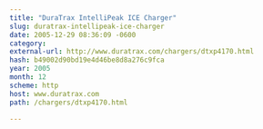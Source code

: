 ```yaml
---
title: "DuraTrax IntelliPeak ICE Charger"
slug: duratrax-intellipeak-ice-charger
date: 2005-12-29 08:36:09 -0600
category: 
external-url: http://www.duratrax.com/chargers/dtxp4170.html
hash: b49002d90bd19e4d46be8d8a276c9fca
year: 2005
month: 12
scheme: http
host: www.duratrax.com
path: /chargers/dtxp4170.html

---
```



